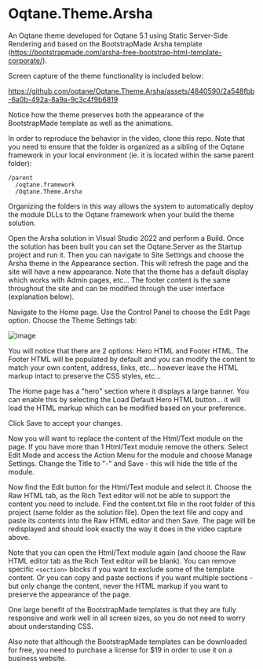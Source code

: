 # Oqtane.Theme.Arsha

An Oqtane theme developed for Oqtane 5.1 using Static Server-Side Rendering and based on the BootstrapMade Arsha template (https://bootstrapmade.com/arsha-free-bootstrap-html-template-corporate/).

Screen capture of the theme functionality is included below:

https://github.com/oqtane/Oqtane.Theme.Arsha/assets/4840590/2a548fbb-6a0b-492a-8a9a-9c3c4f9b6819

Notice how the theme preserves both the appearance of the BootstrapMade template as well as the animations.

In order to reproduce the behavior in the video, clone this repo. Note that you need to ensure that the folder is organized as a sibling of the Oqtane framework in your local environment (ie. it is located within the same parent folder):  

```
/parent
  /oqtane.framework
  /Oqtane.Theme.Arsha
```

Organizing the folders in this way allows the system to automatically deploy the module DLLs to the Oqtane framework when your build the theme solution.

Open the Arsha solution in Visual Studio 2022 and perform a Build. Once the solution has been built you can set the Oqtane.Server as the Startup project and run it. Then you can navigate to Site Settings and choose the Arsha theme in the Appearance section. This will refresh the page and the site will have a new appearance. Note that the theme has a default display which works with Admin pages, etc... The footer content is the same throughout the site and can be modified through the user interface (explanation below).

Navigate to the Home page. Use the Control Panel to choose the Edit Page option. Choose the Theme Settings tab:

![image](https://github.com/oqtane/Oqtane.Theme.Arsha/assets/4840590/81684415-93df-4b2d-af66-b9cc5aa90e76)

You will notice that there are 2 options: Hero HTML and Footer HTML. The Footer HTML will be populated by default and you can modify the content to match your own content, address, links, etc... however leave the HTML markup intact to preserve the CSS styles, etc... 

The Home page has a "hero" section where it displays a large banner. You can enable this by selecting the Load Default Hero HTML button... it will load the HTML markup which can be modified based on your preference. 

Click Save to accept your changes. 

Now you will want to replace the content of the Html/Text module on the page. If you have more than 1 Html/Text module remove the others. Select Edit Mode and access the Action Menu for the module and choose Manage Settings. Change the Title to "-" and Save - this will hide the title of the module. 

Now find the Edit button for the Html/Text module and select it. Choose the Raw HTML tab, as the Rich Text editor will not be able to support the content you need to include. Find the content.txt file in the root folder of this project (same folder as the solution file). Open the text file and copy and paste its contents into the Raw HTML editor and then Save. The page will be redisplayed and should look exactly the way it does in the video capture above.

Note that you can open the Html/Text module again (and choose the Raw HTML editor tab as the Rich Text editor will be blank). You can remove specific ```<section>``` blocks if you want to exclude some of the template content. Or you can copy and paste sections if you want multiple sections - but only change the content, never the HTML markup if you want to preserve the appearance of the page.

One large benefit of the BootstrapMade templates is that they are fully responsive and work well in all screen sizes, so you do not need to worry about understanding CSS.

Also note that although the BootstrapMade templates can be downloaded for free, you need to purchase a license for $19 in order to use it on a business website.





